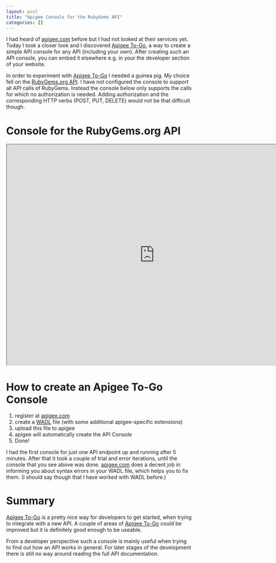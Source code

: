 ```yaml
---
layout: post
title: "Apigee Console for the RubyGems API"
categories: []
---
```


I had heard of [apigee.com][] before but I had not looked at their services yet.
Today I took a closer look and I discovered [Apigee To-Go][apigee_togo], 
a way to create a simple API console for any API (including your own). After creating such an API console, you can embed it elsewhere e.g. in your the developer section of your website.

In order to experiment with [Apigee To-Go][apigee_togo] I needed a guinea pig.
My choice fell on the [RubyGems.org API][]. I have not configured the console to support all API calls of RubyGems. Instead the console below only supports the calls for which no authorization is needed. Adding authorization and the corresponding HTTP verbs (POST, PUT, DELETE) would not be that difficult though.

# Console for the RubyGems.org API

<iframe src="https://apigee.com/apigee_10_bbjeff/embed/console/rubygems" width="800" height="600"></iframe>

# How to create an Apigee To-Go Console

1. register at [apigee.com][]
1. create a [WADL][wadl] file (with some additional apigee-specific extensions)
1. upload this file to apigee
1. apigee will automatically create the API Console
1. Done! 

I had the first console for just one API endpoint up and running after 5 minutes. After that it took a couple of trial and error iterations, until the console that you see above was done. [apigee.com][] does a decent job in informing you about syntax errors in your WADL file, which helps you to fix them. (I should say though that I have worked with WADL before.)

# Summary

[Apigee To-Go][apigee_togo] is a pretty nice way for developers to get started, when trying to integrate with a new API. A couple of areas of [Apigee To-Go][apigee_togo] could be improved but it is definitely good enough to be useable.

From a developer perspective such a console is mainly useful when trying to find out how an API works in general. For later stages of the development there is still no way around reading the full API documentation.


[apigee.com]: http://apigee.com/
[apigee_togo]: http://apigee.com/about/products_togo.html
[wadl]: wadl.java.net
[RubyGems.org API]: http://guides.rubygems.org/rubygems-org-api/